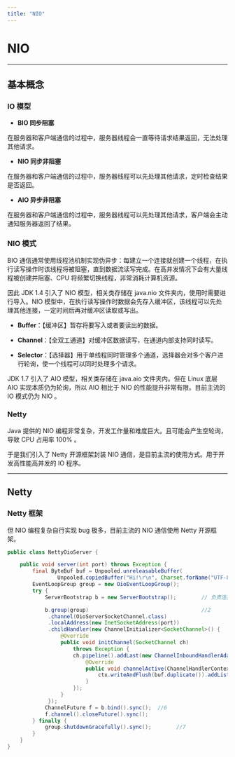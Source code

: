 ```yaml
---
title: "NIO"
---
```


# NIO

---

## 基本概念

### IO 模型

- **BIO 同步阻塞**

在服务器和客户端通信的过程中，服务器线程会一直等待请求结果返回，无法处理其他请求。

- **NIO 同步非阻塞**

在服务器和客户端通信的过程中，服务器线程可以先处理其他请求，定时检查结果是否返回。

- **AIO 异步非阻塞**

在服务器和客户端通信的过程中，服务器线程可以先处理其他请求，客户端会主动通知服务器返回了结果。

### NIO 模式

BIO 通信通常使用线程池机制实现伪异步：每建立一个连接就创建一个线程，在执行读写操作时该线程将被阻塞，直到数据流读写完成。在高并发情况下会有大量线程被创建并阻塞、CPU 将频繁切换线程，非常消耗计算机资源。

因此 JDK 1.4 引入了 NIO 模型，相关类存储在 java.nio 文件夹内，使用时需要进行导入。NIO 模型中，在执行读写操作时数据会先存入缓冲区，该线程可以先处理其他连接，一定时间后再对缓冲区读取或写出。

- **Buffer**：【缓冲区】暂存将要写入或者要读出的数据。

- **Channel**：【全双工通道】对缓冲区数据读写，在通道内部支持同时读写。

- **Selector**：【选择器】用于单线程同时管理多个通道，选择器会对多个客户进行轮询，使一个线程可以同时处理多个请求。



JDK 1.7 引入了 AIO 模型，相关类存储在 java.aio 文件夹内。但在 Linux 底层 AIO 实现本质仍为轮询，所以 AIO 相比于 NIO 的性能提升非常有限。目前主流的 IO 模式仍为 NIO 。

### Netty

Java 提供的 NIO 编程非常复杂，开发工作量和难度巨大。且可能会产生空轮询，导致 CPU 占用率 100% 。

于是我们引入了 Netty 开源框架封装 NIO 通信，是目前主流的使用方式。用于开发高性能高并发的 IO 程序。

---

## Netty


### Netty 框架

但 NIO 编程复杂自行实现 bug 极多，目前主流的 NIO 通信使用 Netty 开源框架。


```java
public class NettyOioServer {

    public void server(int port) throws Exception {
        final ByteBuf buf = Unpooled.unreleasableBuffer(
                Unpooled.copiedBuffer("Hi!\r\n", Charset.forName("UTF-8")));
        EventLoopGroup group = new OioEventLoopGroup();
        try {
            ServerBootstrap b = new ServerBootstrap();        // 负责连接的池

            b.group(group)                                    //2
             .channel(OioServerSocketChannel.class)
             .localAddress(new InetSocketAddress(port))
             .childHandler(new ChannelInitializer<SocketChannel>() {    // 初始化
                 @Override
                 public void initChannel(SocketChannel ch) 
                     throws Exception {
                     ch.pipeline().addLast(new ChannelInboundHandlerAdapter() {            //4
                         @Override
                         public void channelActive(ChannelHandlerContext ctx) throws Exception {
                             ctx.writeAndFlush(buf.duplicate()).addListener(ChannelFutureListener.CLOSE);//5
                         }
                     });
                 }
             });
            ChannelFuture f = b.bind().sync();  //6
            f.channel().closeFuture().sync();
        } finally {
            group.shutdownGracefully().sync();        //7
        }
    }
}


```